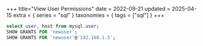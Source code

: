 +++
title="View User Permissions"
date = 2022-09-21
updated = 2025-04-15
extra = { series = "sql" }
taxonomies = { tags = ["sql"] }
+++

```sql
select user, host from mysql.user;
SHOW GRANTS FOR 'newuser';
SHOW GRANTS FOR 'newuser'@'192.168.1.5';
```
